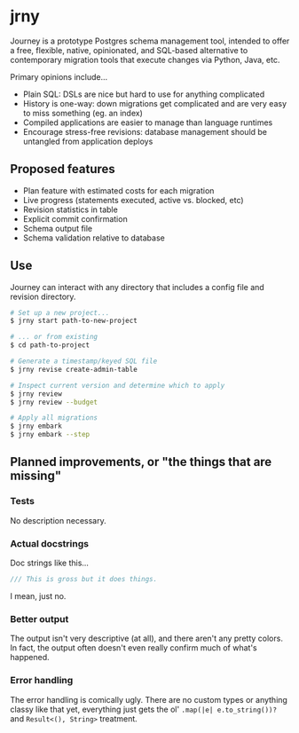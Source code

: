 # jrny

Journey is a prototype Postgres schema management tool, intended to offer
a free, flexible, native, opinionated, and SQL-based alternative to contemporary
migration tools that execute changes via Python, Java, etc.

Primary opinions include...

- Plain SQL: DSLs are nice but hard to use for anything complicated
- History is one-way: down migrations get complicated and are very easy to miss something (eg. an index)
- Compiled applications are easier to manage than language runtimes
- Encourage stress-free revisions: database management should be untangled from application deploys


## Proposed features

- Plan feature with estimated costs for each migration
- Live progress (statements executed, active vs. blocked, etc)
- Revision statistics in table
- Explicit commit confirmation
- Schema output file
- Schema validation relative to database


## Use

Journey can interact with any directory that includes a config file and revision directory.


```bash
# Set up a new project...
$ jrny start path-to-new-project

# ... or from existing
$ cd path-to-project

# Generate a timestamp/keyed SQL file
$ jrny revise create-admin-table

# Inspect current version and determine which to apply
$ jrny review
$ jrny review --budget

# Apply all migrations
$ jrny embark
$ jrny embark --step
```

## Planned improvements, or "the things that are missing"

### Tests

No description necessary.

### Actual docstrings

Doc strings like this...

```rust
/// This is gross but it does things.
```

I mean, just no.

### Better output

The output isn't very descriptive (at all), and there aren't any pretty colors.
In fact, the output often doesn't even really confirm much of what's happened.

### Error handling

The error handling is comically ugly.
There are no custom types or anything classy like that yet,
everything just gets the ol' `.map(|e| e.to_string())?` and `Result<(), String>` treatment.
